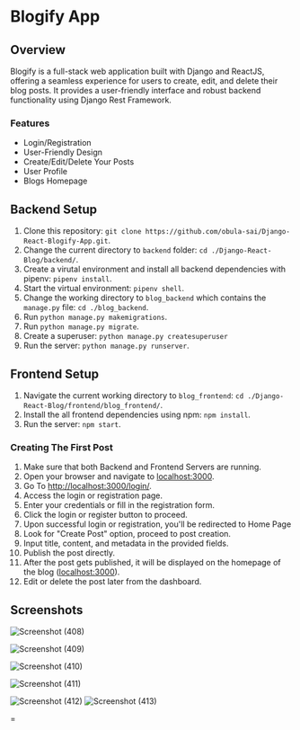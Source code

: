 # Blogify App
## Overview

Blogify is a full-stack web application built with Django and ReactJS, offering a seamless experience for users to create, edit, and delete their blog posts. It provides a user-friendly interface and robust backend functionality using Django Rest Framework.

### Features
* Login/Registration
* User-Friendly Design
* Create/Edit/Delete Your Posts
* User Profile
* Blogs Homepage


## Backend Setup
1. Clone this repository: `git clone https://github.com/obula-sai/Django-React-Blogify-App.git`.
2. Change the current directory to `backend` folder: `cd ./Django-React-Blog/backend/`.
3. Create a virutal environment and install all backend dependencies with pipenv: `pipenv install`.
4. Start the virtual environment: `pipenv shell`.
5. Change the working directory to `blog_backend` which contains the `manage.py` file: `cd ./blog_backend`.
6. Run `python manage.py makemigrations`.
7. Run `python manage.py migrate`.
8. Create a superuser: `python manage.py createsuperuser`
9. Run the server: `python manage.py runserver`.

## Frontend Setup
1. Navigate the current working directory to `blog_frontend`: `cd ./Django-React-Blog/frontend/blog_frontend/`.
2.  Install the all frontend dependencies using npm: `npm install`.
3.  Run the server: `npm start`.

### Creating The First Post
1. Make sure that both Backend and Frontend Servers are running.
2. Open your browser and navigate to [localhost:3000](localhost:3000).
3. Go To [http://localhost:3000/login/](http://localhost:3000/login/).
4. Access the login or registration page.
5. Enter your credentials or fill in the registration form.
6. Click the login or register button to proceed.
7. Upon successful login or registration, you'll be redirected to Home Page
8. Look for "Create Post" option, proceed to post creation.
9. Input title, content, and metadata in the provided fields.
10. Publish the post directly.
12. After the post gets published, it will be displayed on the homepage of the blog ([localhost:3000](localhost:3000)).
12. Edit or delete the post later from the dashboard.




## Screenshots
![Screenshot (408)](https://github.com/obula-sai/Django-React-Blog-App/assets/110908237/1f46f7e7-a587-4261-8d0e-718634ab61ff)


![Screenshot (409)](https://github.com/obula-sai/Django-React-Blog-App/assets/110908237/76bb3505-8928-4e7b-b9bc-adf53b2d53a1)


![Screenshot (410)](https://github.com/obula-sai/Django-React-Blog-App/assets/110908237/9f63fd65-94da-479f-9527-056dd44e3550)



![Screenshot (411)](https://github.com/obula-sai/Django-React-Blog-App/assets/110908237/b26a4c6b-6c67-4bfe-af54-649471731e01)

![Screenshot (412)](https://github.com/obula-sai/Django-React-Blog-App/assets/110908237/1ea6efa7-6bbb-4afc-9c40-51f53ab6dc5a)
![Screenshot (413)](https://github.com/obula-sai/Django-React-Blog-App/assets/110908237/3995b86a-727e-42c0-a8fd-709ecd7cc3a4)









=
